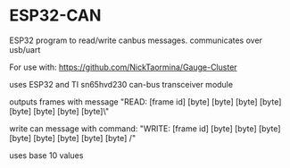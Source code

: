 # ESP32-CAN
ESP32 program to read/write canbus messages. communicates over usb/uart

For use with: https://github.com/NickTaormina/Gauge-Cluster

uses ESP32 and TI sn65hvd230 can-bus transceiver module

outputs frames with message "READ: [frame id] [byte] [byte] [byte] [byte] [byte] [byte] [byte] [byte]\\"

write can message with command: "WRITE: [frame id] [byte] [byte] [byte] [byte] [byte] [byte] [byte] [byte] /"

uses base 10 values
